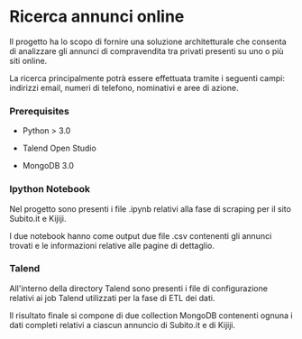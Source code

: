 # Ricerca annunci online

Il progetto ha lo scopo di fornire una soluzione architetturale che consenta di analizzare gli annunci di compravendita tra privati presenti su uno o più siti online. 

La ricerca principalmente potrà essere effettuata tramite i seguenti campi: indirizzi email, numeri di telefono, nominativi e aree di azione.

### Prerequisites

* Python > 3.0

* Talend Open Studio

* MongoDB 3.0

### Ipython Notebook

Nel progetto sono presenti i file .ipynb relativi alla fase di scraping per il sito Subito.it e Kijiji.

I due notebook hanno come output due file .csv contenenti gli annunci trovati e le informazioni relative alle pagine di dettaglio.

### Talend

All'interno della directory Talend sono presenti i file di configurazione relativi ai job Talend utilizzati per la fase di ETL dei dati.

Il risultato finale si compone di due collection MongoDB contenenti ognuna i dati completi relativi a ciascun annuncio di Subito.it e di Kijiji.



